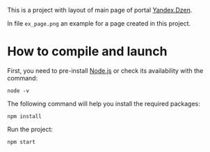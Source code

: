 This is a project with layout of main page of portal [Yandex.Dzen](https://dzen.ru/).

In file `ex_page.png` an example for a page created in this project.

# How to compile and launch

First, you need to pre-install [Node.js](https://nodejs.org/en/download) or check its availability with the command:
```
node -v
```

The following command will help you install the required packages:
```
npm install
```
Run the project:
```
npm start
```
